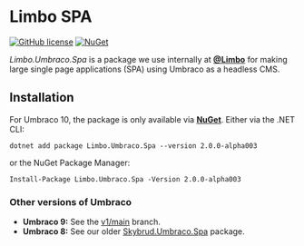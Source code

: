 # Limbo SPA

[![GitHub license](https://img.shields.io/badge/license-MIT-blue.svg)](LICENSE.md) [![NuGet](https://img.shields.io/nuget/v/Limbo.Umbraco.Spa.svg)](https://www.nuget.org/packages/Skybrud.Essentials)

*Limbo.Umbraco.Spa* is a package we use internally at [**@Limbo**](https://github.com/limbo-works) for making large single page applications (SPA) using Umbraco as a headless CMS.

## Installation

For Umbraco 10, the package is only available via [**NuGet**](https://www.nuget.org/packages/Limbo.Umbraco.Spa/2.0.0-alpha003). Either via the .NET CLI:

```
dotnet add package Limbo.Umbraco.Spa --version 2.0.0-alpha003
```

or the NuGet Package Manager:

```
Install-Package Limbo.Umbraco.Spa -Version 2.0.0-alpha003
```

### Other versions of Umbraco

- **Umbraco 9:** See the [v1/main](https://github.com/limbo-works/Limbo.Umbraco.Spa/tree/v1/main) branch.
- **Umbraco 8:** See our older [Skybrud.Umbraco.Spa](https://github.com/skybrud/Skybrud.Umbraco.Spa) package.

